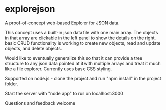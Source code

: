 # explorejson
A proof-of-concept web-based Explorer for JSON data.

This concept uses a built-in json data file with one main array. The objects in that array are clickable in the left panel to show the details on the right. basic CRUD functionality is working to create new objects, read and update objects, and delete objects.

Would like to eventually generalize this so that it can provide a tree structure to any json data pointed at it with multiple arrays and treat it much like a file explorer. Currently uses basic CSS styling.

Supported on node.js - clone the project and run "npm install" in the project folder.

Start the server with "node app" to run on localhost:3000

Questions and feedback welcome